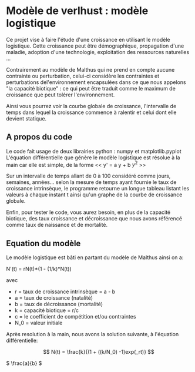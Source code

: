 
# Modèle de verlhust : modèle logistique


Ce projet vise à faire l'étude d'une croissance en utilisant le modèle logistique. 
Cette croissance peut être démographique, propagation d'une maladie, adoption d'une technologie, exploitation des ressources naturelles ...

Contrairement au modèle de Malthus qui ne prend en compte aucune contrainte ou perturbation, celui-ci considère les contraintes et perturbations del'environnement encapsulées dans ce que nous appelons "la capacité biotique" : ce qui peut être traduit comme le maximum de croissance que peut tolérer l'environnement. 

Ainsi vous pourrez voir la courbe globale de croissance, l'intervalle de temps dans lequel la croissance commence à ralentir et celui dont elle devient statique. 




## A propos du code

Le code fait usage de deux librairies python : numpy et matplotlib.pyplot 
L'équation différentielle que génère le modèle logistique est résolue à la main car elle est simple, de la forme << y' = a y + b $y^2$ >> 

Sur un intervalle de temps allant de 0 à 100 considéré comme jours, semaines, années... selon la mesure de temps ayant fournie le taux de croissance intrinsèque, le programme retourne un longue tableau listant les valeurs à chaque instant t ainsi qu'un graphe de la courbe de croissance globale. 

Enfin, pour tester le code, vous aurez besoin, en plus de la capacité biotique, des taux croissance et décroissance que nous avons référencé comme taux de naissance et de mortalité.

## Equation du modèle

Le modèle logistique est bâti en partant du modèle de Malthus ainsi on a: 

N'(t) = rN(t)*(1 - (1/k)*N(t))

avec 
* r = taux de croissance intrinsèque = a - b
* a = taux de croissance (natalité)
* b = taux de décroissance (mortalité)
* k = capacité biotique = r/c
* c = le coefficient de compétition et/ou contraintes
* N_0 = valeur initiale

Après resolution à la main, nous avons la solution suivante, à l'équation différentielle: 

$$ N(t) = \frac{k}{(1 + ((k/N_0) -1)exp(_rt)} $$     

$ \frac{a}{b} $

